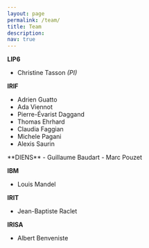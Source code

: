```yaml
---
layout: page
permalink: /team/
title: Team
description: 
nav: true
---
```

<div class="row justify-content-sm-center">
 <div class="col-md-8" markdown="1">

**LIP6**
- Christine Tasson *(PI)*

**IRIF**
- Adrien Guatto
- Ada Viennot 
- Pierre-Évarist Daggand
- Thomas Ehrhard 
- Claudia Faggian
- Michele Pagani 
- Alexis Saurin
</div>

<div class="col-md-4" markdown="1">
**DIENS**
- Guillaume Baudart 
- Marc Pouzet

**IBM**
- Louis Mandel

**IRIT**
- Jean-Baptiste Raclet

**IRISA**
- Albert Benveniste
</div>
</div>
